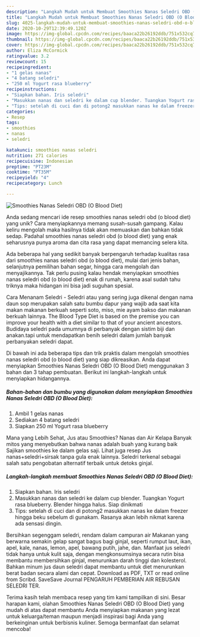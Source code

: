 ```yaml
---
description: "Langkah Mudah untuk Membuat Smoothies Nanas Seledri OBD (O Blood Diet) Anti Gagal"
title: "Langkah Mudah untuk Membuat Smoothies Nanas Seledri OBD (O Blood Diet) Anti Gagal"
slug: 4025-langkah-mudah-untuk-membuat-smoothies-nanas-seledri-obd-o-blood-diet-anti-gagal
date: 2020-10-29T12:39:49.120Z
image: https://img-global.cpcdn.com/recipes/baaca22b26192ddb/751x532cq70/smoothies-nanas-seledri-obd-o-blood-diet-foto-resep-utama.jpg
thumbnail: https://img-global.cpcdn.com/recipes/baaca22b26192ddb/751x532cq70/smoothies-nanas-seledri-obd-o-blood-diet-foto-resep-utama.jpg
cover: https://img-global.cpcdn.com/recipes/baaca22b26192ddb/751x532cq70/smoothies-nanas-seledri-obd-o-blood-diet-foto-resep-utama.jpg
author: Eliza McCormick
ratingvalue: 3.2
reviewcount: 15
recipeingredient:
- "1 gelas nanas"
- "4 batang seledri"
- "250 ml Yogurt rasa blueberry"
recipeinstructions:
- "Siapkan bahan. Iris seledri"
- "Masukkan nanas dan seledri ke dalam cup blender. Tuangkan Yogurt rasa blueberry. Blender hingga halus. Siap dinikmati"
- "Tips: setelah di cuci dan di potong2 masukkan nanas ke dalam freezer hingga beku sebelum di gunakam. Rasanya akan lebih nikmat karena ada sensasi dingin."
categories:
- Resep
tags:
- smoothies
- nanas
- seledri

katakunci: smoothies nanas seledri 
nutrition: 271 calories
recipecuisine: Indonesian
preptime: "PT23M"
cooktime: "PT35M"
recipeyield: "4"
recipecategory: Lunch

---
```



![Smoothies Nanas Seledri OBD (O Blood Diet)](https://img-global.cpcdn.com/recipes/baaca22b26192ddb/751x532cq70/smoothies-nanas-seledri-obd-o-blood-diet-foto-resep-utama.jpg)

Anda sedang mencari ide resep smoothies nanas seledri obd (o blood diet) yang unik? Cara menyiapkannya memang susah-susah gampang. Kalau keliru mengolah maka hasilnya tidak akan memuaskan dan bahkan tidak sedap. Padahal smoothies nanas seledri obd (o blood diet) yang enak seharusnya punya aroma dan cita rasa yang dapat memancing selera kita.

Ada beberapa hal yang sedikit banyak berpengaruh terhadap kualitas rasa dari smoothies nanas seledri obd (o blood diet), mulai dari jenis bahan, selanjutnya pemilihan bahan segar, hingga cara mengolah dan menyajikannya. Tak perlu pusing kalau hendak menyiapkan smoothies nanas seledri obd (o blood diet) enak di rumah, karena asal sudah tahu triknya maka hidangan ini bisa jadi suguhan spesial.

Cara Menanam Seledri - Seledri atau yang sering juga dikenal dengan nama daun sop merupakan salah satu bumbu dapur yang wajib ada saat kita makan makanan berkuah seperti soto, miso, mie ayam bakso dan makanan berkuah lainnya. The Blood Type Diet is based on the premise you can improve your health with a diet similar to that of your ancient ancestors. Budidaya seledri pada umumnya di perbanyak dengan sistim biji dan anakan.tapi untuk mendapatkan benih seledri dalam jumlah banyak perbanyakan seledri dapat.


Di bawah ini ada beberapa tips dan trik praktis dalam mengolah smoothies nanas seledri obd (o blood diet) yang siap dikreasikan. Anda dapat menyiapkan Smoothies Nanas Seledri OBD (O Blood Diet) menggunakan 3 bahan dan 3 tahap pembuatan. Berikut ini langkah-langkah untuk menyiapkan hidangannya.

<!--inarticleads1-->

##### Bahan-bahan dan bumbu yang digunakan dalam menyiapkan Smoothies Nanas Seledri OBD (O Blood Diet):

1. Ambil 1 gelas nanas
1. Sediakan 4 batang seledri
1. Siapkan 250 ml Yogurt rasa blueberry


Mana yang Lebih Sehat, Jus atau Smoothies? Nanas dan Air Kelapa Banyak mitos yang menyebutkan bahwa nanas adalah buah yang kurang baik Sajikan smoothies ke dalam gelas saji. Lihat juga resep Jus nanas+seledri+sirsak tanpa gula enak lainnya. Seledri terkenal sebagai salah satu pengobatan alternatif terbaik untuk detoks ginjal. 

<!--inarticleads2-->

##### Langkah-langkah membuat Smoothies Nanas Seledri OBD (O Blood Diet):

1. Siapkan bahan. Iris seledri
1. Masukkan nanas dan seledri ke dalam cup blender. Tuangkan Yogurt rasa blueberry. Blender hingga halus. Siap dinikmati
1. Tips: setelah di cuci dan di potong2 masukkan nanas ke dalam freezer hingga beku sebelum di gunakam. Rasanya akan lebih nikmat karena ada sensasi dingin.


Bersihkan segenggam seledri, rendam dalam campuran air Makanan yang berwarna semakin gelap sangat bagus bagi ginjal, seperti rumput laut, ikan, apel, kale, nanas, lemon, apel, bawang putih, jahe, dan. Manfaat jus seledri tidak hanya untuk kulit saja, dengan mengkonsumsinya secara rutin bisa membantu membersihkan ginjal, menurunkan darah tinggi dan kolesterol. Bahkan minum jus daun seledri dapat membantu untuk diet menurunkan berat badan secara alami dan cepat. Download as PDF, TXT or read online from Scribd. SaveSave Journal PENGARUH PEMBERIAN AIR REBUSAN SELEDRI TER. 

Terima kasih telah membaca resep yang tim kami tampilkan di sini. Besar harapan kami, olahan Smoothies Nanas Seledri OBD (O Blood Diet) yang mudah di atas dapat membantu Anda menyiapkan makanan yang lezat untuk keluarga/teman maupun menjadi inspirasi bagi Anda yang berkeinginan untuk berbisnis kuliner. Semoga bermanfaat dan selamat mencoba!
